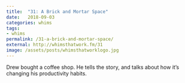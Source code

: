 ```yaml
---
title:  "31: A Brick and Mortar Space"
date:   2018-09-03
categories: whims
tags:
- whims
permalink: /31-a-brick-and-mortar-space/
external: http://whimsthatwork.fm/31
image: /assets/posts/whimsthatworklogo.jpg
---
```

Drew bought a coffee shop. He tells the story, and talks about how it’s changing his productivity habits.
<!--more-->
